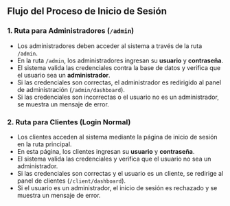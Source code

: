 ## Flujo del Proceso de Inicio de Sesión

### 1. Ruta para Administradores (`/admin`)

- Los administradores deben acceder al sistema a través de la ruta `/admin`.
- En la ruta `/admin`, los administradores ingresan su **usuario** y **contraseña**.
- El sistema valida las credenciales contra la base de datos y verifica que el usuario sea un **administrador**.
- Si las credenciales son correctas, el administrador es redirigido al panel de administración (`/admin/dashboard`).
- Si las credenciales son incorrectas o el usuario no es un administrador, se muestra un mensaje de error.

### 2. Ruta para Clientes (Login Normal)

- Los clientes acceden al sistema mediante la página de inicio de sesión en la ruta principal.
- En esta página, los clientes ingresan su **usuario** y **contraseña**.
- El sistema valida las credenciales y verifica que el usuario no sea un administrador.
- Si las credenciales son correctas y el usuario es un cliente, se redirige al panel de clientes (`/client/dashboard`).
- Si el usuario es un administrador, el inicio de sesión es rechazado y se muestra un mensaje de error.
